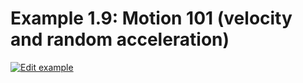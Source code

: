 # Example 1.9: Motion 101 (velocity and random acceleration)

[![Edit example](https://codesandbox.io/static/img/play-codesandbox.svg)](https://codesandbox.io/s/github/mhyfritz/the-nature-of-code-canvas-sketch/tree/master/01-vectors/09-motion-101-velocity-random-acceleration/sandbox)
